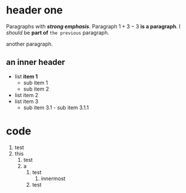# header one

Paragraphs with ***strong* *emphasis***.
Paragraph $1+3-3$ **is a paragraph**.
I *should* be **part of** `the previous` paragraph.

another paragraph.

## an inner header

- list **item 1**
    - sub item 1
    - sub item 2
- list item 2
- list item 3
    - sub item 3.1
          - sub item 3.1.1

# code 

1. test
2. this
    1. test
    2. a
       1. test
           1. innermost
       3. test
